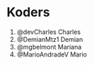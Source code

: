 # Koders

1. @devCharles Charles
2. @DemianMtz1 Demian
3. @mgbelmont Mariana
4. @MarioAndradeV Mario
